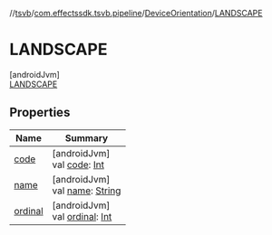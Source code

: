//[tsvb](../../../../index.md)/[com.effectssdk.tsvb.pipeline](../../index.md)/[DeviceOrientation](../index.md)/[LANDSCAPE](index.md)

# LANDSCAPE

[androidJvm]\
[LANDSCAPE](index.md)

## Properties

| Name                                                                                                  | Summary                                                                                                                                                                                                  |
|-------------------------------------------------------------------------------------------------------|----------------------------------------------------------------------------------------------------------------------------------------------------------------------------------------------------------|
| [code](../code.md)                                                                                    | [androidJvm]<br>val [code](../code.md): [Int](https://kotlinlang.org/api/latest/jvm/stdlib/kotlin/-int/index.html)                                                                                       |
| [name](../../-segmentation-mode/-l-a-n-d-s-c-a-p-e/index.md#-372974862%2FProperties%2F-1825426144)    | [androidJvm]<br>val [name](../../-segmentation-mode/-l-a-n-d-s-c-a-p-e/index.md#-372974862%2FProperties%2F-1825426144): [String](https://kotlinlang.org/api/latest/jvm/stdlib/kotlin/-string/index.html) |
| [ordinal](../../-segmentation-mode/-l-a-n-d-s-c-a-p-e/index.md#-739389684%2FProperties%2F-1825426144) | [androidJvm]<br>val [ordinal](../../-segmentation-mode/-l-a-n-d-s-c-a-p-e/index.md#-739389684%2FProperties%2F-1825426144): [Int](https://kotlinlang.org/api/latest/jvm/stdlib/kotlin/-int/index.html)    |
